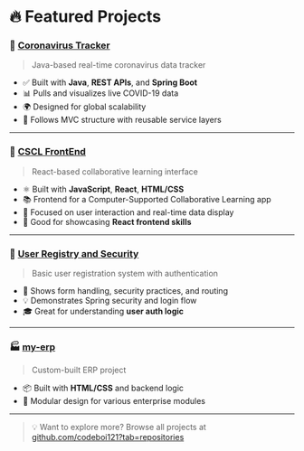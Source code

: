 # 🔥 Featured Projects

### 🚀 [Coronavirus Tracker](https://github.com/codeboi121/coronavirus-tracker)
> Java-based real-time coronavirus data tracker

- ✅ Built with **Java**, **REST APIs**, and **Spring Boot**
- 📊 Pulls and visualizes live COVID-19 data
- 🌍 Designed for global scalability
- 🧩 Follows MVC structure with reusable service layers

---

### 🧠 [CSCL FrontEnd](https://github.com/codeboi121/CSCL_FrontEnd_project)
> React-based collaborative learning interface

- ⚛️ Built with **JavaScript**, **React**, **HTML/CSS**
- 📚 Frontend for a Computer-Supported Collaborative Learning app
- 🎯 Focused on user interaction and real-time data display
- 🧪 Good for showcasing **React frontend skills**

---

### 🧾 [User Registry and Security](https://github.com/codeboi121/User-Registry-and-Security)
> Basic user registration system with authentication

- 🔐 Shows form handling, security practices, and routing
- 💡 Demonstrates Spring security and login flow
- 🎓 Great for understanding **user auth logic**

---

### 🏭 [my-erp](https://github.com/codeboi121/my-erp)
> Custom-built ERP project

- 📦 Built with **HTML/CSS** and backend logic
- 🧩 Modular design for various enterprise modules

---

> 💡 Want to explore more? Browse all projects at [github.com/codeboi121?tab=repositories](https://github.com/codeboi121?tab=repositories)
